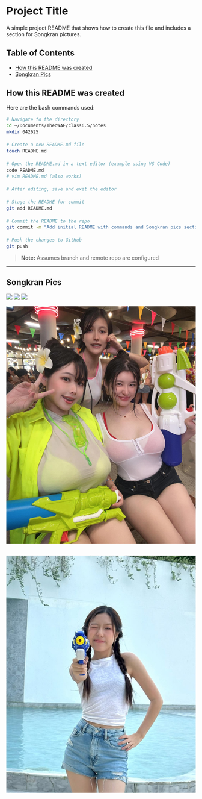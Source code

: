 # Project Title

A simple project README that shows how to create this file and includes a section for Songkran pictures.

## Table of Contents

- [How this README was created](#how-this-readme-was-created)
- [Songkran Pics](#songkran-pics)

## How this README was created

Here are the bash commands used:

```bash
# Navigate to the directory
cd ~/Documents/TheoWAF/class6.5/notes
mkdir 042625

# Create a new README.md file
touch README.md

# Open the README.md in a text editor (example using VS Code)
code README.md
# vim README.md (also works)

# After editing, save and exit the editor

# Stage the README for commit
git add README.md

# Commit the README to the repo
git commit -m "Add initial README with commands and Songkran pics section"

# Push the changes to GitHub
git push 
```

> **Note:** Assumes branch and remote repo are configured

---

## Songkran Pics



<p float="left">
  <img src="https://www.optionstheedge.com/sites/default/files/field/featured-image/2025/songkran_cover.jpg" width="30%" />
  <img src="https://siamsongkran.info/wp-content/uploads/13SSK-96-1-1920x1278.jpg" width="30%" />
  <img src="https://edmnomad.com/wp-content/uploads/2025/03/best-bangkok-songkran-2025-parties-edmnomad.jpg" width="30%" />
</p>

![3 in the street](./songkran-1.jpg)

![attack!](./songkran-2.jpg)
---
